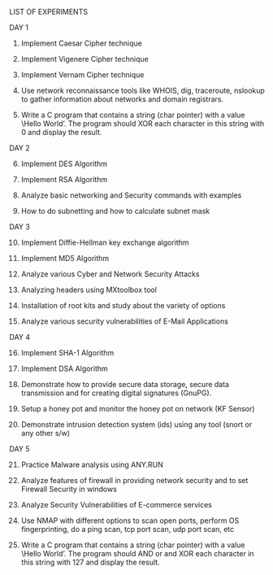 LIST OF EXPERIMENTS



DAY 1



1.	Implement Caesar Cipher technique

2.	Implement Vigenere Cipher technique

3.	Implement Vernam Cipher technique

4.	Use network reconnaissance tools like WHOIS, dig, traceroute, nslookup to gather information about networks and domain registrars.

5.	Write a C program that contains a string (char pointer) with a value \Hello World’. The program should XOR each character in this string with 0 and display the result.



DAY 2



6.	Implement DES Algorithm 

7.	Implement RSA Algorithm 

8.	Analyze basic networking and Security  commands with examples

9.	How to do subnetting and how to calculate subnet mask



DAY 3



10.	 Implement Diffie-Hellman  key exchange algorithm

11.	  Implement MD5 Algorithm 

12.	  Analyze various Cyber and Network Security Attacks

13.	  Analyzing headers using MXtoolbox tool

14.	   Installation of root kits and study about the variety of options 

15.	   Analyze various  security vulnerabilities of E-Mail Applications























DAY 4



16.	Implement SHA-1 Algorithm 

17.	Implement DSA Algorithm

18.	Demonstrate how to provide secure data storage, secure data transmission and for creating digital signatures (GnuPG). 

19.	Setup a honey pot and monitor the honey pot on network (KF Sensor) 

20.	Demonstrate intrusion detection system (ids) using any tool (snort or any other s/w)



DAY 5



21.	Practice Malware analysis using ANY.RUN

22.	Analyze features of firewall in providing network security and to set Firewall Security in windows

23.	Analyze  Security Vulnerabilities of E-commerce services

24.	Use NMAP with different options to scan open ports, perform OS fingerprinting, do a ping scan, tcp port scan, udp port scan, etc

25.	Write a C program that contains a string (char pointer) with a value \Hello World’. The program should AND or and XOR each character in this string with 127 and display the result.
